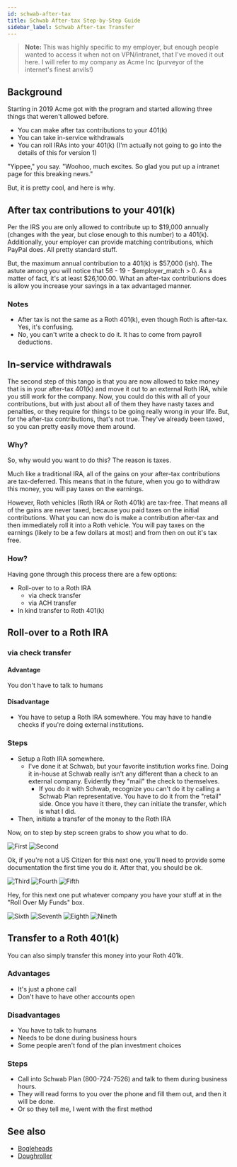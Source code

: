 ```yaml
---
id: schwab-after-tax 
title: Schwab After-tax Step-by-Step Guide
sidebar_label: Schwab After-tax Transfer
---
```

> **Note:** This was highly specific to my employer, but enough people wanted to access it when not on VPN/intranet, that I've moved it out here.  I will refer to my company as Acme Inc (purveyor of the internet's finest anvils!)

## Background
Starting in 2019 Acme got with the program and started allowing three things that weren't allowed before.  
* You can make after tax contributions to your 401(k)
* You can take in-service withdrawals 
* You can roll IRAs into your 401(k) (I'm actually not going to go into the details of this for version 1)

"Yippee," you say.  "Woohoo, much excites.  So glad you put up a intranet page for this breaking news."

But, it is pretty cool, and here is why.

## After tax contributions to your 401(k)
Per the IRS you are only allowed to contribute up to $19,000 annually (changes with the year, but close enough to this number) to a 401(k).  Additionally, your employer can provide matching contributions, which PayPal does.  All pretty standard stuff.

But, the maximum annual contribution to a 401(k) is $57,000 (ish).  The astute among you will notice that 56 - 19 - $employer_match > 0.  As a matter of fact, it's at least $26,100.00.  What an after-tax contributions does is allow you increase your savings in a tax advantaged manner.

### Notes
* After tax is not the same as a Roth 401(k), even though Roth is after-tax.  Yes, it's confusing.
* No, you can't write a check to do it.  It has to come from payroll deductions.

## In-service withdrawals
The second step of this tango is that you are now allowed to take money that is in your after-tax 401(k) and move it out to an external Roth IRA, while you still work for the company.  Now, you could do this with all of your contributions, but with just about all of them they have nasty taxes and penalties, or they require for things to be going really wrong in your life.  But, for the after-tax contributions, that's not true.  They've already been taxed, so you can pretty easily move them around.  

### Why?
So, why would you want to do this?  The reason is taxes.

Much like a traditional IRA, all of the gains on your after-tax contributions are tax-deferred.  This means that in the future, when you go to withdraw this money, you will pay taxes on the earnings.  

However, Roth vehicles (Roth IRA or Roth 401k) are tax-free.  That means all of the gains are never taxed, because you paid taxes on the initial contributions.
What you can now do is make a contribution after-tax and then immediately roll it into a Roth vehicle.  You will pay taxes on the earnings (likely to be a few dollars at most) and from then on out it's tax free.

### How?

Having gone through this process there are a few options:
* Roll-over to to a Roth IRA 
  * via check transfer
  * via ACH transfer
* In kind transfer to Roth 401(k)

## Roll-over to a Roth IRA
### via check transfer
#### Advantage
You don't have to talk to humans
#### Disadvantage
* You have to setup a Roth IRA somewhere.  You may have to handle checks if you're doing external institutions.

### Steps
* Setup a Roth IRA somewhere.   
  * I've done it at Schwab, but your favorite institution works fine.  Doing it in-house at Schwab really isn't any different than a check to an external company.  Evidently they "mail" the check to themselves. 
    * If you do it with Schwab, recognize you can't do it by calling a Schwab Plan representative.  You have to do it from the "retail" side.  Once you have it there, they can initiate the transfer, which is what I did.
* Then, initiate a transfer of the money to the Roth IRA

Now, on to step by step screen grabs to show you what to do.

![First](assets/schwab/01-start.png)
![Second](assets/schwab/02-apply-online.png)

Ok, if you're not a US Citizen for this next one, you'll need to provide some documentation the first time you do it.  After that, you should be ok.

![Third](assets/schwab/03-verify-participant.png)
![Fourth](assets/schwab/04-select-amount.png)
![Fifth](assets/schwab/05-special-notice.png)

Hey, for this next one put whatever company you have your stuff at in the "Roll Over My Funds" box. 

![Sixth](assets/schwab/06-payment-option.png)
![Seventh](assets/schwab/07-blank-direct-deposit.png)
![Eighth](assets/schwab/08-verify.png)
![Nineth](assets/schwab/09-submit.png)

## Transfer to a Roth 401(k)
You can also simply transfer this money into your Roth 401k. 
### Advantages
* It's just a phone call
* Don't have to have other accounts open
### Disadvantages
* You have to talk to humans
* Needs to be done during business hours
* Some people aren't fond of the plan investment choices
### Steps
* Call into Schwab Plan (800-724-7526) and talk to them during business hours.
* They will read forms to you over the phone and fill them out, and then it will be done.
* Or so they tell me, I went with the first method

## See also
* [Bogleheads](https://www.bogleheads.org/wiki/Backdoor_Roth)
* [Doughroller](https://www.doughroller.net/retirement-planning/pros-and-cons-of-after-tax-401k-contributions/)

